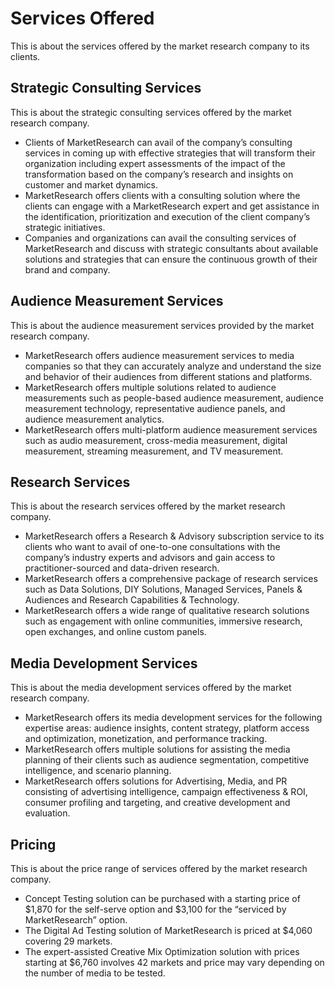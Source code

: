 # Services Offered

This is about the services offered by the market research company to its clients.

## Strategic Consulting Services

This is about the strategic consulting services offered by the market research company.

- Clients of MarketResearch can avail of the company’s consulting services in coming up with effective strategies that will transform their organization including expert assessments of the impact of the transformation based on the company’s research and insights on customer and market dynamics.
- MarketResearch offers clients with a consulting solution where the clients can engage with a MarketResearch expert and get assistance in the identification, prioritization and execution of the client company’s strategic initiatives.
- Companies and organizations can avail the consulting services of MarketResearch and discuss with strategic consultants about available solutions and strategies that can ensure the continuous growth of their brand and company.

## Audience Measurement Services

This is about the audience measurement services provided by the market research company.

- MarketResearch offers audience measurement services to media companies so that they can accurately analyze and understand the size and behavior of their audiences from different stations and platforms.
- MarketResearch offers multiple solutions related to audience measurements such as people-based audience measurement, audience measurement technology, representative audience panels, and audience measurement analytics.
- MarketResearch offers multi-platform audience measurement services such as audio measurement, cross-media measurement, digital measurement, streaming measurement, and TV measurement.

## Research Services

This is about the research services offered by the market research company.

- MarketResearch offers a Research & Advisory subscription service to its clients who want to avail of one-to-one consultations with the company’s industry experts and advisors and gain access to practitioner-sourced and data-driven research.
- MarketResearch offers a comprehensive package of research services such as Data Solutions, DIY Solutions, Managed Services, Panels & Audiences and Research Capabilities & Technology.
- MarketResearch offers a wide range of qualitative research solutions such as engagement with online communities, immersive research, open exchanges, and online custom panels.

## Media Development Services

This is about the media development services offered by the market research company.

- MarketResearch offers its media development services for the following expertise areas: audience insights, content strategy, platform access and optimization, monetization, and performance tracking.
- MarketResearch offers multiple solutions for assisting the media planning of their clients such as audience segmentation, competitive intelligence, and scenario planning.
- MarketResearch offers solutions for Advertising, Media, and PR consisting of advertising intelligence, campaign effectiveness & ROI, consumer profiling and targeting, and creative development and evaluation.

## Pricing

This is about the price range of services offered by the market research company.

- Concept Testing solution can be purchased with a starting price of $1,870 for the self-serve option and $3,100 for the “serviced by MarketResearch” option.
- The Digital Ad Testing solution of MarketResearch is priced at $4,060 covering 29 markets.
- The expert-assisted Creative Mix Optimization solution with prices starting at $6,760 involves 42 markets and price may vary depending on the number of media to be tested.